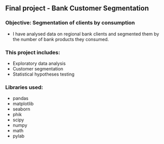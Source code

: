 ## Final project - Bank Customer Segmentation 

### Objective: Segmentation of clients by consumption
* I have analysed data on regional bank clients and segmented them by the number of bank products they consumed.

### This project includes:

- Exploratory data analysis
- Customer segmentation
- Statistical hypotheses testing

### Libraries used:
- pandas
- matplotlib
- seaborn
- phik
- scipy
- numpy
- math
- pylab
